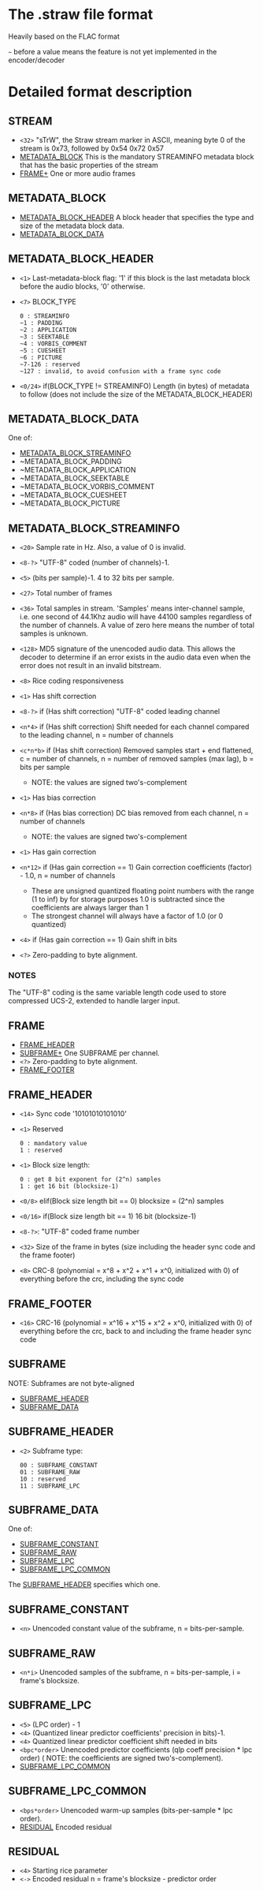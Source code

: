 # The .straw file format

Heavily based on the FLAC format

`~` before a value means the feature is not yet implemented in the encoder/decoder

# Detailed format description

## STREAM

- `<32>` "sTrW", the Straw stream marker in ASCII, meaning byte 0 of the stream is 0x73, followed by 0x54 0x72 0x57
- [METADATA_BLOCK](#METADATA_BLOCK) This is the mandatory STREAMINFO metadata block that has the basic properties of the
  stream
- [FRAME+](#FRAME)    One or more audio frames

## METADATA_BLOCK

- [METADATA_BLOCK_HEADER](#METADATA_BLOCK_HEADER)    A block header that specifies the type and size of the metadata
  block data.
- [METADATA_BLOCK_DATA](#METADATA_BLOCK_DATA)

## METADATA_BLOCK_HEADER

- `<1>` Last-metadata-block flag: '1' if this block is the last metadata block before the audio blocks, '0' otherwise.

- `<7>` BLOCK_TYPE
    ```
    0 : STREAMINFO
    ~1 : PADDING
    ~2 : APPLICATION
    ~3 : SEEKTABLE
    ~4 : VORBIS_COMMENT
    ~5 : CUESHEET
    ~6 : PICTURE
    ~7-126 : reserved
    ~127 : invalid, to avoid confusion with a frame sync code
    ```

- `<0/24>` if(BLOCK_TYPE != STREAMINFO) Length (in bytes) of metadata to follow (does not include the size of the
  METADATA_BLOCK_HEADER)

## METADATA_BLOCK_DATA

One of:

- [METADATA_BLOCK_STREAMINFO](#METADATA_BLOCK_STREAMINFO)
- ~METADATA_BLOCK_PADDING
- ~METADATA_BLOCK_APPLICATION
- ~METADATA_BLOCK_SEEKTABLE
- ~METADATA_BLOCK_VORBIS_COMMENT
- ~METADATA_BLOCK_CUESHEET
- ~METADATA_BLOCK_PICTURE

## METADATA_BLOCK_STREAMINFO

- `<20>` Sample rate in Hz. Also, a value of 0 is invalid.

- `<8-?>` "UTF-8" coded (number of channels)-1.

- `<5>` (bits per sample)-1. 4 to 32 bits per sample.

- `<27>` Total number of frames

- `<36>` Total samples in stream. 'Samples' means inter-channel sample, i.e. one second of 44.1Khz audio will have 44100
  samples regardless of the number of channels. A value of zero here means the number of total samples is unknown.

- `<128>` MD5 signature of the unencoded audio data. This allows the decoder to determine if an error exists in the
  audio data even when the error does not result in an invalid bitstream.

- `<8>` Rice coding responsiveness

- `<1>` Has shift correction

- `<8-?>` if (Has shift correction) "UTF-8" coded leading channel

- `<n*4>` if (Has shift correction) Shift needed for each channel compared to the leading channel, n = number of
  channels

- `<c*n*b>` if (Has shift correction) Removed samples start + end flattened, c = number of channels, n = number of
  removed samples (max lag), b = bits per sample
  - NOTE: the values are signed two's-complement

- `<1>` Has bias correction

- `<n*8>` if (Has bias correction) DC bias removed from each channel, n = number of channels
  - NOTE: the values are signed two's-complement

- `<1>` Has gain correction

- `<n*12>` if (Has gain correction == 1) Gain correction coefficients (factor) - 1.0, n = number of channels
  - These are unsigned quantized floating point numbers with the range (1 to inf) by for storage purposes 1.0 is
    subtracted since the coefficients are always larger than 1
  - The strongest channel will always have a factor of 1.0 (or 0 quantized)

- `<4>` if (Has gain correction == 1) Gain shift in bits

- `<?>` Zero-padding to byte alignment.

### NOTES

The "UTF-8" coding is the same variable length code used to store compressed UCS-2, extended to handle larger input.

## FRAME

- [FRAME_HEADER](#FRAME_HEADER)
- [SUBFRAME+](#SUBFRAME) One SUBFRAME per channel.
- `<?>` Zero-padding to byte alignment.
- [FRAME_FOOTER](#FRAME_FOOTER)

## FRAME_HEADER

- `<14>` Sync code '10101010101010'

- `<1>` Reserved
    ```
    0 : mandatory value
    1 : reserved
    ```

- `<1>` Block size length:
    ```
    0 : get 8 bit exponent for (2^n) samples
    1 : get 16 bit (blocksize-1)
    ```

- `<0/8>` elif(Block size length bit == 0) blocksize = (2^n) samples

- `<0/16>` if(Block size length bit == 1) 16 bit (blocksize-1)

- `<8-?>`: "UTF-8" coded frame number

- `<32>` Size of the frame in bytes (size including the header sync code and the frame footer)

- `<8>` CRC-8 (polynomial = x^8 + x^2 + x^1 + x^0, initialized with 0) of everything before the crc, including the sync
  code

## FRAME_FOOTER

- `<16>` CRC-16 (polynomial = x^16 + x^15 + x^2 + x^0, initialized with 0) of everything before the crc, back to and
  including the frame header sync code

## SUBFRAME

NOTE: Subframes are not byte-aligned

- [SUBFRAME_HEADER](#SUBFRAME_HEADER)
- [SUBFRAME_DATA](#SUBFRAME_DATA)

## SUBFRAME_HEADER

- `<2>` Subframe type:
    ```
    00 : SUBFRAME_CONSTANT
    01 : SUBFRAME_RAW
    10 : reserved
    11 : SUBFRAME_LPC
    ```

## SUBFRAME_DATA

One of:

- [SUBFRAME_CONSTANT](#SUBFRAME_CONSTANT)
- [SUBFRAME_RAW](#SUBFRAME_RAW)
- [SUBFRAME_LPC](#SUBFRAME_LPC)
- [SUBFRAME_LPC_COMMON](#SUBFRAME_LPC_COMMON)

The [SUBFRAME_HEADER](#SUBFRAME_HEADER) specifies which one.

## SUBFRAME_CONSTANT

- `<n>` Unencoded constant value of the subframe, n = bits-per-sample.

## SUBFRAME_RAW

- `<n*i>` Unencoded samples of the subframe, n = bits-per-sample, i = frame's blocksize.

## SUBFRAME_LPC

- `<5>` (LPC order) - 1
- `<4>` (Quantized linear predictor coefficients' precision in bits)-1.
- `<4>` Quantized linear predictor coefficient shift needed in bits
- `<bpc*order>` Unencoded predictor coefficients (qlp coeff precision * lpc order) (
  NOTE: the coefficients are signed two's-complement).
- [SUBFRAME_LPC_COMMON](#SUBFRAME_LPC_COMMON)

## SUBFRAME_LPC_COMMON

- `<bps*order>` Unencoded warm-up samples (bits-per-sample * lpc order).
- [RESIDUAL](#RESIDUAL) Encoded residual

## RESIDUAL

- `<4>` Starting rice parameter
- `<->` Encoded residual n = frame's blocksize - predictor order 
